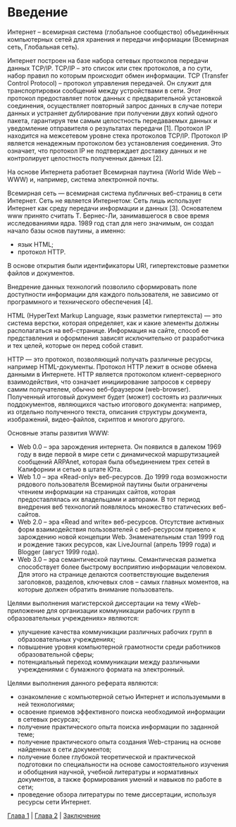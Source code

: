 # Введение
Интернет – всемирная система (глобальное сообщество) объединённых компьютерных сетей для хранения и передачи информации (Всемирная сеть, Глобальная сеть).

Интернет построен на базе набора сетевых протоколов передачи данных TCP/IP. TCP/IP – это список или стек протоколов, а по сути, набор правил по которым происходит обмен информации. TCP (Transfer Control Protocol) – протокол управления передачей. Он служит для транспортировки сообщений между устройствами в сети. Этот протокол предоставляет поток данных с предварительной установкой соединения, осуществляет повторный запрос данных в случае потери данных и устраняет дублирование при получении двух копий одного пакета, гарантируя тем самым целостность передаваемых данных и уведомление отправителя о результатах передачи [1]. Протокол IP находится на межсетевом уровне стека протоколов TCP/IP. Протокол IP является ненадежным протоколом без установления соединения. Это означает, что протокол IP не подтверждает доставку данных и не контролирует целостность полученных данных [2].

На основе Интернета работает Всемирная паутина (World Wide Web – WWW) и, например, система электронной почты.

Всемирная сеть — всемирная система публичных веб-страниц в сети Интернет. Сеть не является Интернетом: Сеть лишь использует Интернет как среду передачи информации и данных [3]. Основателем www принято считать Т. Бернес-Ли, занимавшегося в свое время исследованиями ядра. 1989 год стал для него значимым, он создал начало базы основ паутины, а именно:
* язык HTML;
* протокол HTTP.

В основе открытия были идентификаторы URI, гипертекстовые разметки файлов и документов.

Внедрение данных технологий позволило сформировать поле доступности информации для каждого пользователя, не зависимо от программного и технического обеспечения [4].

HTML (HyperText Markup Language, язык разметки гипертекста) — это система верстки, которая определяет, как и какие элементы должны располагаться на веб-странице. Информация на сайте, способ ее представления и оформления зависят исключительно от разработчика и тех целей, которые он перед собой ставит.

HTTP — это протокол, позволяющий получать различные ресурсы, например HTML-документы. Протокол HTTP лежит в основе обмена данными в Интернете. HTTP является протоколом клиент-серверного взаимодействия, что означает инициирование запросов к серверу самим получателем, обычно веб-браузером (web-browser). Полученный итоговый документ будет (может) состоять из различных поддокументов, являющихся частью итогового документа: например, из отдельно полученного текста, описания структуры документа, изображений, видео-файлов, скриптов и многого другого.

Основные этапы развития WWW:
*	Web 0.0 – эра зарождения интернета. Он появился в далеком 1969 году в виде первой в мире сети с динамической маршрутизацией сообщений ARPAnet, которая была объединением трех сетей в Калифорнии и сетью в штате Юта.
*	Web 1.0 – эра «Read-only» веб-ресурсов. До 1999 года возможности рядового пользователя Всемирной паутины были ограничены чтением информации на страницах сайтов, которая предоставлялась их владельцами и авторами. В тот период внедрения веб технологий появлялось множество статических веб-сайтов.
*	Web 2.0 – эра «Read and write» веб-ресурсов. Отсутствие активных форм взаимодействия пользователей с веб-ресурсом привело к зарождению новой концепции Web. Знаменательным стал 1999 год и рождение таких ресурсов, как LiveJournal (апрель 1999 года) и Blogger (август 1999 года).
*	Web 3.0 – эра семантической паутины. Семантическая разметка способствует более быстрому восприятию информации человеком. Для этого на странице делаются соответствующие выделения заголовков, разделов, ключевых слов – самых главных моментов, на которые должен обратить внимание пользователь.

Целями выполнения магистерской диссертации на тему «Web-приложение для организации коммуникации рабочих групп в образовательных учреждениях» являются:
*	улучшение качества коммуникации различных рабочих групп в образовательных учреждениях;
*	повышение уровня компьютерной грамотности среди работников образовательной сферы;
*	потенциальный переход коммуникации между различными учреждениями с бумажного формата на электронный.

Целями выполнения данного реферата являются:
*	ознакомление с компьютерной сетью Интернет и используемыми в ней технологиями;
*	освоение приемов эффективного поиска необходимой информации в сетевых ресурсах;
*	получение практического опыта поиска информации по заданной теме;
*	получение практического опыта создания Web-страниц на основе найденных в сети документов;
*	получение более глубокой теоретической и практической подготовки по специальности на основе самостоятельного изучения и обобщения научной, учебной литературы и нормативных документов, а также формирования умений и навыков по работе в сети;
*	проведение обзора литературы по теме диссертации, используя ресурсы сети Интернет. 

[Глава 1](GL1.md) | [Глава 2](GL2.md) | [Заключение](ZAKL.md)
